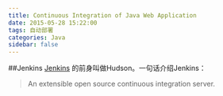 ```yaml
---
title: Continuous Integration of Java Web Application
date: 2015-05-28 15:22:00
tags: 自动部署
categories: Java
sidebar: false
---
```


<!-- more -->

##Jenkins
[Jenkins](http://jenkins-ci.org/) 的前身叫做Hudson。一句话介绍Jenkins：

> An extensible open source continuous integration server.